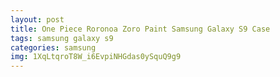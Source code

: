 ```yaml
---
layout: post
title: One Piece Roronoa Zoro Paint Samsung Galaxy S9 Case
tags: samsung galaxy s9
categories: samsung
img: 1XqLtqroT8W_i6EvpiNHGdas0ySquQ9g9
---
```

